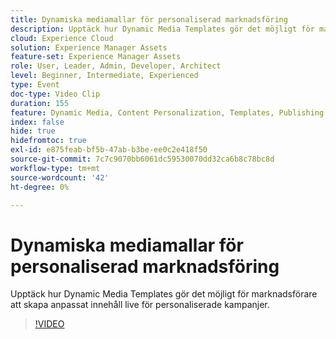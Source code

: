 ```yaml
---
title: Dynamiska mediamallar för personaliserad marknadsföring
description: Upptäck hur Dynamic Media Templates gör det möjligt för marknadsförare att skapa anpassat innehåll live för personaliserade kampanjer.
cloud: Experience Cloud
solution: Experience Manager Assets
feature-set: Experience Manager Assets
role: User, Leader, Admin, Developer, Architect
level: Beginner, Intermediate, Experienced
type: Event
doc-type: Video Clip
duration: 155
feature: Dynamic Media, Content Personalization, Templates, Publishing
index: false
hide: true
hidefromtoc: true
exl-id: e875feab-bf5b-47ab-b3be-ee0c2e418f50
source-git-commit: 7c7c9070bb6061dc59530070dd32ca6b8c78bc8d
workflow-type: tm+mt
source-wordcount: '42'
ht-degree: 0%

---
```


# Dynamiska mediamallar för personaliserad marknadsföring

Upptäck hur Dynamic Media Templates gör det möjligt för marknadsförare att skapa anpassat innehåll live för personaliserade kampanjer.

>[!VIDEO](https://video.tv.adobe.com/v/3459241/?learn=on&enablevpops)
